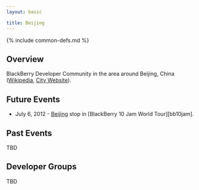 ```yaml
---
layout: basic

title: Beijing
---
```

{% include common-defs.md %}

## Overview

BlackBerry Developer Community in the area around Beijing, China
([Wikipedia](http://en.wikipedia.org/wiki/Beijing), [City Website](http://www.ebeijing.gov.cn/)).

## Future Events

* July 6, 2012 - [Beijing](http://www.blackberryjamworldtour.com/beijing) stop in [BlackBerry 10 Jam World Tour][bb10jam].

## Past Events

TBD

## Developer Groups

TBD


